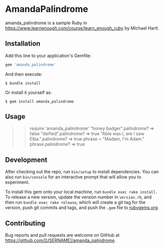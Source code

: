 # AmandaPalindrome
amanda_palindrome is a sample Ruby in https://www.learnenough.com/course/learn_enough_ruby by Michael Hartl.

## Installation

Add this line to your application's Gemfile:

```ruby
gem 'amanda_palindrome'
```

And then execute:

    $ bundle install

Or install it yourself as:

    $ gem install amanda_palindrome

## Usage

>> require 'amanda_palindrome'
>> "honey badger".palindrome?
=> false
>> "deified".palindrome?
=> true
>> "Able was I, ere I saw Elba.".palindrome?
=> true
>> phrase = "Madam, I'm Adam."
>> phrase.palindrome?
=> true

## Development

After checking out the repo, run `bin/setup` to install dependencies. You can also run `bin/console` for an interactive prompt that will allow you to experiment.

To install this gem onto your local machine, run `bundle exec rake install`. To release a new version, update the version number in `version.rb`, and then run `bundle exec rake release`, which will create a git tag for the version, push git commits and tags, and push the `.gem` file to [rubygems.org](https://rubygems.org).

## Contributing

Bug reports and pull requests are welcome on GitHub at https://github.com/[USERNAME]/amanda_palindrome.

